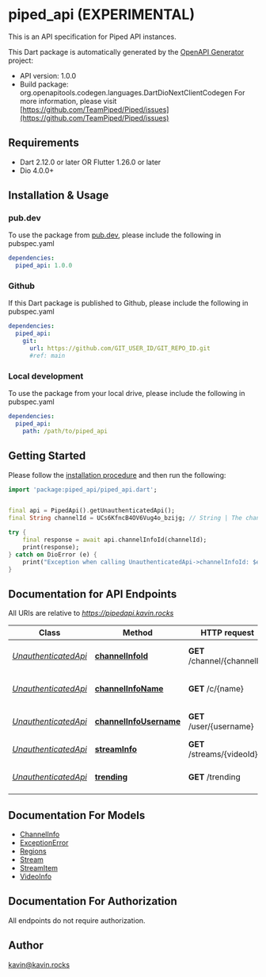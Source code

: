 # piped_api (EXPERIMENTAL)
This is an API specification for Piped API instances.

This Dart package is automatically generated by the [OpenAPI Generator](https://openapi-generator.tech) project:

- API version: 1.0.0
- Build package: org.openapitools.codegen.languages.DartDioNextClientCodegen
For more information, please visit [https://github.com/TeamPiped/Piped/issues](https://github.com/TeamPiped/Piped/issues)

## Requirements

* Dart 2.12.0 or later OR Flutter 1.26.0 or later
* Dio 4.0.0+

## Installation & Usage

### pub.dev
To use the package from [pub.dev](https://pub.dev), please include the following in pubspec.yaml
```yaml
dependencies:
  piped_api: 1.0.0
```

### Github
If this Dart package is published to Github, please include the following in pubspec.yaml
```yaml
dependencies:
  piped_api:
    git:
      url: https://github.com/GIT_USER_ID/GIT_REPO_ID.git
      #ref: main
```

### Local development
To use the package from your local drive, please include the following in pubspec.yaml
```yaml
dependencies:
  piped_api:
    path: /path/to/piped_api
```

## Getting Started

Please follow the [installation procedure](#installation--usage) and then run the following:

```dart
import 'package:piped_api/piped_api.dart';


final api = PipedApi().getUnauthenticatedApi();
final String channelId = UCs6KfncB4OV6Vug4o_bzijg; // String | The channel ID of the YouTube channel you want to get information about.

try {
    final response = await api.channelInfoId(channelId);
    print(response);
} catch on DioError (e) {
    print("Exception when calling UnauthenticatedApi->channelInfoId: $e\n");
}

```

## Documentation for API Endpoints

All URIs are relative to *https://pipedapi.kavin.rocks*

Class | Method | HTTP request | Description
------------ | ------------- | ------------- | -------------
[*UnauthenticatedApi*](doc/UnauthenticatedApi.md) | [**channelInfoId**](doc/UnauthenticatedApi.md#channelinfoid) | **GET** /channel/{channelId} | Gets Channel Information
[*UnauthenticatedApi*](doc/UnauthenticatedApi.md) | [**channelInfoName**](doc/UnauthenticatedApi.md#channelinfoname) | **GET** /c/{name} | Gets Channel Information
[*UnauthenticatedApi*](doc/UnauthenticatedApi.md) | [**channelInfoUsername**](doc/UnauthenticatedApi.md#channelinfousername) | **GET** /user/{username} | Gets Channel Information
[*UnauthenticatedApi*](doc/UnauthenticatedApi.md) | [**streamInfo**](doc/UnauthenticatedApi.md#streaminfo) | **GET** /streams/{videoId} | Gets Video Information
[*UnauthenticatedApi*](doc/UnauthenticatedApi.md) | [**trending**](doc/UnauthenticatedApi.md#trending) | **GET** /trending | Gets all Trending Videos


## Documentation For Models

 - [ChannelInfo](doc/ChannelInfo.md)
 - [ExceptionError](doc/ExceptionError.md)
 - [Regions](doc/Regions.md)
 - [Stream](doc/Stream.md)
 - [StreamItem](doc/StreamItem.md)
 - [VideoInfo](doc/VideoInfo.md)


## Documentation For Authorization

 All endpoints do not require authorization.


## Author

kavin@kavin.rocks

